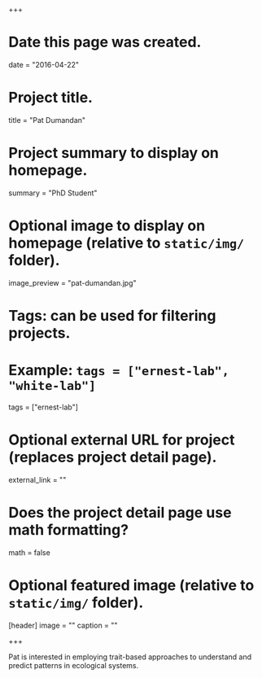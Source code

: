 +++
# Date this page was created.
date = "2016-04-22"

# Project title.
title = "Pat Dumandan"

# Project summary to display on homepage.
summary = "PhD Student"

# Optional image to display on homepage (relative to `static/img/` folder).
image_preview = "pat-dumandan.jpg"

# Tags: can be used for filtering projects.
# Example: `tags = ["ernest-lab", "white-lab"]`
tags = ["ernest-lab"]

# Optional external URL for project (replaces project detail page).
external_link = ""

# Does the project detail page use math formatting?
math = false

# Optional featured image (relative to `static/img/` folder).
[header]
image = ""
caption = ""

+++

Pat is interested in employing trait-based approaches to understand and predict patterns in ecological systems.
